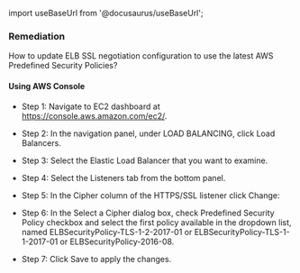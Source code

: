 import useBaseUrl from '@docusaurus/useBaseUrl';

### Remediation
How to update ELB SSL negotiation configuration to use the latest AWS Predefined Security Policies?

#### Using AWS Console

- Step 1: Navigate to EC2 dashboard at https://console.aws.amazon.com/ec2/.

- Step 2: In the navigation panel, under LOAD BALANCING, click Load Balancers.

- Step 3: Select the Elastic Load Balancer that you want to examine.

- Step 4: Select the Listeners tab from the bottom panel.

- Step 5: In the Cipher column of the HTTPS/SSL listener click Change:
	
- Step 6: In the Select a Cipher dialog box, check Predefined Security Policy checkbox and select the first policy available in the dropdown list, named ELBSecurityPolicy-TLS-1-2-2017-01 or ELBSecurityPolicy-TLS-1-1-2017-01 or ELBSecurityPolicy-2016-08.

- Step 7: Click Save to apply the changes.